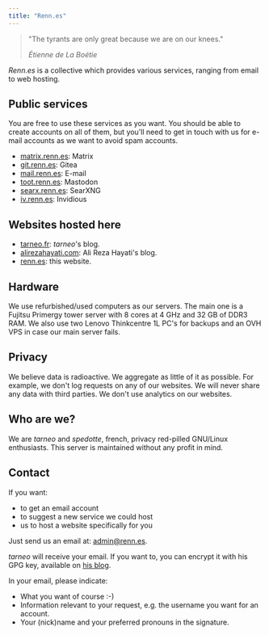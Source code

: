 ```yaml
---
title: "Renn.es"
---
```


> "The tyrants are only great because we are on our knees." 
>
> <cite>Étienne de La Boétie</cite>

*Renn.es* is a collective which provides various services, ranging from email to web hosting.

## Public services

You are free to use these services as you want. You should be able to create accounts on all of them, but you'll need to get in touch with us for e-mail accounts as we want to avoid spam accounts.

- [matrix.renn.es](https://matrix.to/#/#welcome:matrix.renn.es): Matrix
- [git.renn.es](https://git.renn.es): Gitea
- [mail.renn.es](https://mail.renn.es): E-mail
- [toot.renn.es](https://toot.renn.es): Mastodon
- [searx.renn.es](https://searx.renn.es): SearXNG
- [iv.renn.es](https://iv.renn.es): Invidious

## Websites hosted here

- [tarneo.fr](https://tarneo.fr): *tarneo*'s blog.
- [alirezahayati.com](https://alirezahayati.com/): Ali Reza Hayati's blog.
- [renn.es](https://renn.es): this website.

## Hardware

We use refurbished/used computers as our servers. The main one is a Fujitsu Primergy tower server with 8 cores at 4 GHz and 32 GB of DDR3 RAM. We also use two Lenovo Thinkcentre 1L PC's for backups and an OVH VPS in case our main server fails.

## Privacy

We believe data is radioactive. We aggregate as little of it as possible. For example, we don't log requests on any of our websites. We will never share any data with third parties. We don't use analytics on our websites.

## Who are we?

We are *tarneo* and *spedotte*, french, privacy red-pilled GNU/Linux enthusiasts. This server is maintained without any profit in mind.

## Contact

If you want:
- to get an email account
- to suggest a new service we could host
- us to host a website specifically for you

Just send us an email at: <admin@renn.es>.

*tarneo* will receive your email. If you want to, you can encrypt it with his GPG key, available on [his blog](https://tarneo.fr/).

In your email, please indicate:
- What you want of course :-)
- Information relevant to your request, e.g. the username you want for an account.
- Your (nick)name and your preferred pronouns in the signature.
